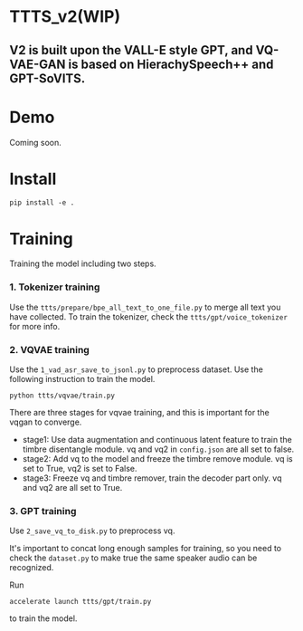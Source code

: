 # TTTS_v2(WIP)

## V2 is built upon the VALL-E style GPT, and VQ-VAE-GAN is based on HierachySpeech++ and GPT-SoVITS.

# Demo
Coming soon.

# Install
```
pip install -e .
```
# Training
Training the model including two steps.

### 1. Tokenizer training
Use the `ttts/prepare/bpe_all_text_to_one_file.py` to merge all text you have collected. To train the tokenizer, check the `ttts/gpt/voice_tokenizer` for more info.

### 2. VQVAE training
Use the `1_vad_asr_save_to_jsonl.py` to preprocess dataset.
Use the following instruction to train the model.
```
python ttts/vqvae/train.py
```
There are three stages for vqvae training, and this is important for the vqgan to converge.
- stage1: Use data augmentation and continuous latent feature to train the timbre disentangle module. vq and vq2 in `config.json` are all set to false.
- stage2: Add vq to the model and freeze the timbre remove module. vq is set to True, vq2 is set to False.
- stage3: Freeze vq and timbre remover, train the decoder part only. vq and vq2 are all set to True.

### 3. GPT training
Use `2_save_vq_to_disk.py` to preprocess vq. 

It's important to concat long enough samples for training, so you need to check the `dataset.py` to make true the same speaker audio can be recognized.

Run
```
accelerate launch ttts/gpt/train.py
```
to train the model.

